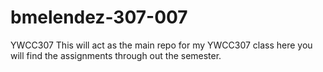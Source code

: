 # bmelendez-307-007
YWCC307
This will act as the main repo for my YWCC307 class here you will find the assignments through out the semester.
